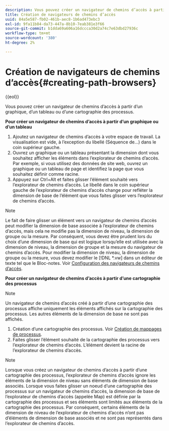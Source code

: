 ```yaml
---
description: Vous pouvez créer un navigateur de chemins d’accès à partir d’un graphique, d’un tableau ou d’une cartographie des processus.
title: Création de navigateurs de chemins d’accès
uuid: 84a5e587-fb02-461b-aec8-1b6ad473ebc3
exl-id: 9fa11b84-da73-447a-8b10-7eab381e3f66
source-git-commit: b1dda69a606a16dccca30d2a74c7e63dbd27936c
workflow-type: tm+mt
source-wordcount: '380'
ht-degree: 2%

---
```


# Création de navigateurs de chemins d’accès{#creating-path-browsers}

{{eol}}

Vous pouvez créer un navigateur de chemins d’accès à partir d’un graphique, d’un tableau ou d’une cartographie des processus.

**Pour créer un navigateur de chemins d’accès à partir d’un graphique ou d’un tableau**

1. Ajoutez un navigateur de chemins d’accès à votre espace de travail. La visualisation est vide, à l’exception du libellé (Séquence de...) dans le coin supérieur gauche.
1. Ouvrez un graphique ou un tableau présentant la dimension dont vous souhaitez afficher les éléments dans l’explorateur de chemins d’accès. Par exemple, si vous utilisez des données de site web, ouvrez un graphique ou un tableau de page et identifiez la page que vous souhaitez définir comme racine.
1. Appuyez sur Ctrl+Alt et faites glisser l’élément souhaité vers l’explorateur de chemins d’accès. Le libellé dans le coin supérieur gauche de l’explorateur de chemins d’accès change pour refléter la dimension de base de l’élément que vous faites glisser vers l’explorateur de chemins d’accès.

>[!NOTE]
>
>Le fait de faire glisser un élément vers un navigateur de chemins d’accès peut modifier la dimension de base associée à l’explorateur de chemins d’accès, mais cela ne modifie pas la dimension de niveau, la dimension de groupe ou la mesure. Par conséquent, vous devez être prudent lors du choix d’une dimension de base qui est logique lorsqu’elle est utilisée avec la dimension de niveau, la dimension de groupe et la mesure du navigateur de chemins d’accès. Pour modifier la dimension de niveau, la dimension de groupe ou la mesure, vous devez modifier le [!DNL *.vw] dans un éditeur de texte tel que le Bloc-notes. Voir [Configuration des navigateurs de chemins d’accès](../../../../home/c-get-started/c-intf-anlys-ftrs/t-config-path-brwsr.md#task-bbb3ddaa140a414f984b697c2b8202a3).

**Pour créer un navigateur de chemins d’accès à partir d’une cartographie des processus**

>[!NOTE]
>
>Un navigateur de chemins d’accès créé à partir d’une cartographie des processus affiche uniquement les éléments affichés sur la cartographie des processus. Les autres éléments de la dimension de base ne sont pas affichés.

1. Création d’une cartographie des processus. Voir [Création de mappages de processus](../../../../home/c-get-started/c-analysis-vis/c-proc-maps/c-create-proc-maps.md#concept-daf5b14dae7a442191611b1b9c1122bf).
1. Faites glisser l’élément souhaité de la cartographie des processus vers l’explorateur de chemins d’accès. L’élément devient la racine de l’explorateur de chemins d’accès.

>[!NOTE]
>
>Lorsque vous créez un navigateur de chemins d’accès à partir d’une cartographie des processus, l’explorateur de chemins d’accès ignore les éléments de la dimension de niveau sans éléments de dimension de base associés. Lorsque vous faites glisser un noeud d’une cartographie des processus sur un navigateur de chemins d’accès, la dimension de base de l’explorateur de chemins d’accès (appelée Map) est définie par la cartographie des processus et ses éléments sont limités aux éléments de la cartographie des processus. Par conséquent, certains éléments de la dimension de niveau de l’explorateur de chemins d’accès n’ont pas d’éléments de dimension de base associés et ne sont pas représentés dans l’explorateur de chemins d’accès.
